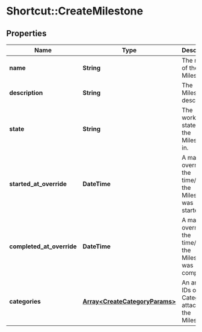 # Shortcut::CreateMilestone

## Properties
Name | Type | Description | Notes
------------ | ------------- | ------------- | -------------
**name** | **String** | The name of the Milestone. | 
**description** | **String** | The Milestone&#x27;s description. | [optional] 
**state** | **String** | The workflow state that the Milestone is in. | [optional] 
**started_at_override** | **DateTime** | A manual override for the time/date the Milestone was started. | [optional] 
**completed_at_override** | **DateTime** | A manual override for the time/date the Milestone was completed. | [optional] 
**categories** | [**Array&lt;CreateCategoryParams&gt;**](CreateCategoryParams.md) | An array of IDs of Categories attached to the Milestone. | [optional] 

